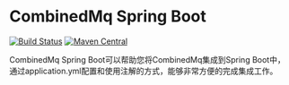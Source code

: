 CombinedMq Spring Boot
========================
[![Build Status](https://travis-ci.com/combinedmq/combinedmq-spring.svg?branch=master)](https://travis-ci.com/combinedmq/combinedmq-spring)
[![Maven Central](https://img.shields.io/maven-central/v/com.github.combinedmq/combinedmq-spring.svg?label=Maven%20Central)](https://search.maven.org/search?q=g:%22com.github.combinedmq%22%20AND%20a:%22combinedmq-spring%22)

CombinedMq Spring Boot可以帮助您将CombinedMq集成到Spring Boot中，通过application.yml配置和使用注解的方式，能够非常方便的完成集成工作。